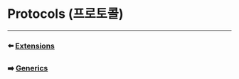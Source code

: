 # Protocols (프로토콜)


***

### ⬅️ [Extensions](https://github.com/Developer-Nova/Swift-Documentation/blob/main/Swift%20Documentation/2.Language%20Guide/22.Extensions.md)

### ➡️ [Generics](https://github.com/Developer-Nova/Swift-Documentation/blob/main/Swift%20Documentation/2.Language%20Guide/24.Generics.md)
